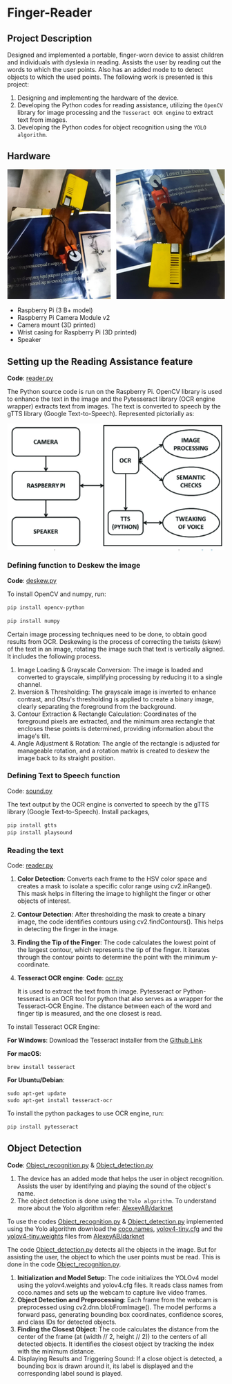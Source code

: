 # Finger-Reader

## Project Description

Designed and implemented a portable, finger-worn device to assist children and individuals with dyslexia in reading. Assists the user by reading out the words to which the user points. Also has an added mode to to detect objects to which the used points. The following work is presented is this project:
1. Designing and implementing the hardware of the device.
2. Developing the Python codes for reading assistance, utilizing the `OpenCV` library for image processing and the `Tesseract OCR engine` to extract text from images.
3. Developing the Python codes for object recognition using the `YOLO algorithm`.

## Hardware

![alt text](Images/Screenshot%20from%202024-02-06%2021-31-54-modified.png)

* Raspberry Pi (3 B+ model)
* Raspberry Pi Camera Module v2
* Camera mount (3D printed)
* Wrist casing for Raspberry Pi (3D printed)
* Speaker

## Setting up the Reading Assistance feature

__Code__: [reader.py](reader.py)

The Python source code is run on the Raspberry Pi. OpenCV library is used to enhance the text in the‬
image and the Pytesseract library (OCR engine wrapper) extracts text from images. The text is converted to‬
speech by the gTTS library (Google Text-to-Speech). Represented pictorially as:

![alt text](Images/Screenshot%20from%202024-02-06%2021-32-05-modified.png)

### Defining function to Deskew the image

__Code__: [deskew.py](deskew.py)

To install OpenCV and numpy, run:
```python
pip install opencv-python
```
```python
pip install numpy
```
Certain image processing techniques need to be done, to obtain good results from OCR. Deskewing is the process of correcting the twists (skew) of the text in an image,  rotating the image such that text is vertically aligned. It includes the following process.
1. Image Loading & Grayscale Conversion: The image is loaded and converted to grayscale, simplifying processing by reducing it to a single channel.
2. Inversion & Thresholding: The grayscale image is inverted to enhance contrast, and Otsu's thresholding is applied to create a binary image, clearly separating the foreground from the background.
3. Contour Extraction & Rectangle Calculation: Coordinates of the foreground pixels are extracted, and the minimum area rectangle that encloses these points is determined, providing information about the image's tilt.
4. Angle Adjustment & Rotation: The angle of the rectangle is adjusted for manageable rotation, and a rotation matrix is created to deskew the image back to its straight position.

### Defining Text to Speech function 

Code: [sound.py](sound.py)

The text output by the OCR engine is converted to‬ speech by the gTTS library (Google Text-to-Speech). Install packages,
```python
pip install gtts
pip install playsound
```
### Reading the text 

Code: [reader.py](reader.py) 

1. __Color Detection__: Converts each frame to the HSV color space and creates a mask to isolate a specific color range using cv2.inRange(). This mask helps in filtering the image to highlight the finger or other objects of interest.
2. __Contour Detection__: After thresholding the mask to create a binary image, the code identifies contours using cv2.findContours(). This helps in detecting the finger in the image.
3. __Finding the Tip of the Finger__: The code calculates the lowest point of the largest contour, which represents the tip of the finger. It iterates through the contour points to determine the point with the minimum y-coordinate.
4. __Tesseract OCR engine__:
   __Code__: [ocr.py](ocr.py)
   
   It is used to extract the text from th image. Pytesseract or Python-tesseract is an OCR tool for python that also serves as a wrapper for the Tesseract-OCR Engine. The distance between each of the word and finger tip is measured, and the one closest is read.

To install Tesseract OCR Engine:

__For Windows__: Download the Tesseract installer from the [Github Link](https://github.com/tesseract-ocr/tesseract)

__For macOS__: 
```
brew install tesseract
```
__For Ubuntu/Debian__:
```
sudo apt-get update
sudo apt-get install tesseract-ocr
```
To install the python packages to use OCR engine, run:
```python
pip install pytesseract
```
## Object Detection

__Code__: [Object_recognition.py](Object_recognition.py) & [Object_detection.py](Object_detection.py)

 1. The device has an added mode that helps the user in object recognition. Assists the user by identifying and playing the sound of the object's name. 
 2. The object detection is done using the `Yolo algorithm`. To understand more about the Yolo algorithm refer: [AlexeyAB/darknet](https://github.com/AlexeyAB/darknet)

To use the codes [Object_recognition.py](Object_recognition.py) & [Object_detection.py](Object_detection.py) implemented using the Yolo algorithm download the [coco.names](https://github.com/AlexeyAB/darknet/blob/master/data/coco.names), [yolov4-tiny.cfg](https://github.com/AlexeyAB/darknet/blob/master/cfg/yolov4-tiny.cfg) and the [yolov4-tiny.weights](yolov4-tiny.weights) files from [AlexeyAB/darknet](https://github.com/AlexeyAB/darknet)

The code [Object_detection.py](Object_detection.py) detects all the objects in the image. But for assisting the user, the object to which the user points must be read. This is done in the code [Object_recognition.py](Object_recognition.py).
1. __Initialization and Model Setup__: The code initializes the YOLOv4 model using the yolov4.weights and yolov4.cfg files. It reads class names from coco.names and sets up the webcam to capture live video frames.
2. __Object Detection and Preprocessing__: Each frame from the webcam is preprocessed using cv2.dnn.blobFromImage(). The model performs a forward pass, generating bounding box coordinates, confidence scores, and class IDs for detected objects.
3. __Finding the Closest Object__: The code calculates the distance from the center of the frame (at (width // 2, height // 2)) to the centers of all detected objects. It identifies the closest object by tracking the index with the minimum distance.
4. Displaying Results and Triggering Sound: If a close object is detected, a bounding box is drawn around it, its label is displayed and the corresponding label sound is played. 




